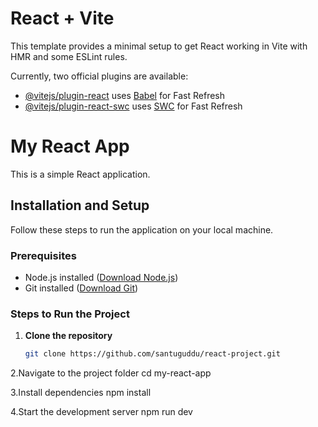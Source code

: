 # React + Vite

This template provides a minimal setup to get React working in Vite with HMR and some ESLint rules.

Currently, two official plugins are available:

- [@vitejs/plugin-react](https://github.com/vitejs/vite-plugin-react/blob/main/packages/plugin-react/README.md) uses [Babel](https://babeljs.io/) for Fast Refresh
- [@vitejs/plugin-react-swc](https://github.com/vitejs/vite-plugin-react-swc) uses [SWC](https://swc.rs/) for Fast Refresh
# My React App

This is a simple React application.

## Installation and Setup

Follow these steps to run the application on your local machine.

### Prerequisites
- Node.js installed ([Download Node.js](https://nodejs.org/))
- Git installed ([Download Git](https://git-scm.com/))

### Steps to Run the Project

1. **Clone the repository**  
   ```sh
   git clone https://github.com/santuguddu/react-project.git
2.Navigate to the project folder 
 cd my-react-app

3.Install dependencies
npm install

4.Start the development server
npm run dev
